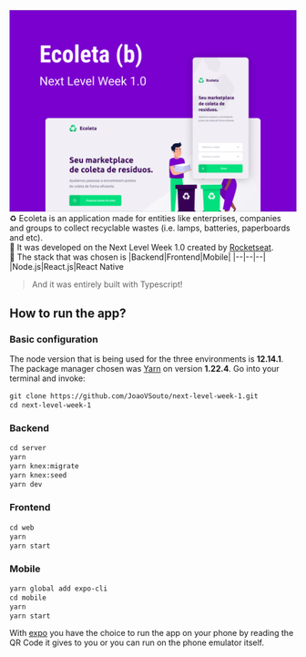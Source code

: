 ![Ecoleta banner](https://raw.githubusercontent.com/JoaoVSouto/next-level-week-1/master/assets/ecoleta-banner.png)
♻️ Ecoleta is an application made for entities like enterprises, companies and groups to collect recyclable wastes (i.e. lamps, batteries, paperboards and etc).<br>
🚀 It was developed on the Next Level Week 1.0 created by [Rocketseat](https://github.com/rocketseat).<br>
🎯 The stack that was chosen is
|Backend|Frontend|Mobile|
|--|--|--|
|Node.js|React.js|React Native

> And it was entirely built with Typescript!

## How to run the app?

### Basic configuration

The node version that is being used for the three environments is **12.14.1**.
The package manager chosen was [Yarn](https://classic.yarnpkg.com/lang/en/) on version **1.22.4**.
Go into your terminal and invoke:

```shell
git clone https://github.com/JoaoVSouto/next-level-week-1.git
cd next-level-week-1
```

### Backend

```shell
cd server
yarn
yarn knex:migrate
yarn knex:seed
yarn dev
```

### Frontend

```shell
cd web
yarn
yarn start
```

### Mobile

```shell
yarn global add expo-cli
cd mobile
yarn
yarn start
```

With [expo](https://expo.io/) you have the choice to run the app on your phone by reading the QR Code it gives to you or you can run on the phone emulator itself.
